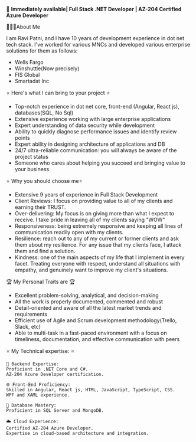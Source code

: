 🚀 **Immediately available| Full Stack .NET Developer | AZ-204 Certified Azure Developer**

🙋🏽‍♂️About Me

I am Ravi Patni, and I have 10 years of development experience in dot net tech stack.
I've worked for various MNCs and developed various enterprise solutions for them as follows:
  - Wells Fargo
  - Winshuttle(Now precisely)
  - FIS Global
  - Smartadat Inc

⭐ Here's what I can bring to your project ⭐
- Top-notch experience in dot net core, front-end (Angular, React js), databases(SQL, No Sql)
- Extensive experience working with large enterprise applications
- Expert understanding of data security while development
- Ability to quickly diagnose performance issues and identify review points
- Expert ability in designing architecture of applications and DB
- 24/7 ultra-reliable communication: you will always be aware of the project status
- Someone who cares about helping you succeed and bringing value to your business

⭐ Why you should choose me⭐
- Extensive 9 years of experience in Full Stack Development
- Client Reviews: I focus on providing value to all of my clients and earning their TRUST.
- Over-delivering: My focus is on giving more than what I expect to receive. I take pride in leaving all of my clients saying "WOW"
- Responsiveness: being extremely responsive and keeping all lines of communication readily open with my clients.
- Resilience: reach out to any of my current or former clients and ask them about my resilience. For any issue that my clients face, I attack them and find a solution.
- Kindness: one of the main aspects of my life that I implement in every facet. Treating everyone with respect, understand all situations with empathy, and genuinely want to improve my client's situations.

🏆 My Personal Traits are 🏆
- Excellent problem-solving, analytical, and decision-making
- All the work is properly documented, commented and robust
- Detail-oriented and aware of all the latest market trends and requirements
- Efficient use of Agile and Scrum development methodology(Trello, Slack, etc)
- Able to multi-task in a fast-paced environment with a focus on timeliness, documentation, and effective communication with peers

⭐ My Technical expertise: ⭐

    💼 Backend Expertise:
    Proficient in .NET Core and C#.
    AZ-204 Azure Developer certification.
    
    🌐 Front-End Proficiency:
    Skilled in Angular, React js, HTML, JavaScript, TypeScript, CSS.
    WPF and XAML experience.
    
    💾 Database Mastery:
    Proficient in SQL Server and MongoDB.
    
    🌥 Cloud Experience:
    Certified AZ-204 Azure Developer.
    Expertise in cloud-based architecture and integration.


  
